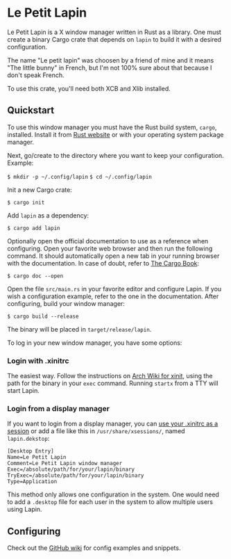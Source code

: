# Le Petit Lapin

Le Petit Lapin is a X window manager written in Rust as a library. One must
create a binary Cargo crate that depends on `lapin` to build it with a desired
configuration.

The name "Le petit lapin" was choosen by a friend of mine and it means "The 
little bunny" in French, but I'm not 100% sure about that because I don't speak
French.

To use this crate, you'll need both XCB and Xlib installed.

## Quickstart

To use this window manager you must have the Rust build system,
`cargo`, installed. Install it from [Rust
website](https://www.rust-lang.org/learn/get-started) or with your
operating system package manager.

Next, go/create to the directory where you want to keep your
configuration. Example:

`$ mkdir -p ~/.config/lapin`
`$ cd ~/.config/lapin`

Init a new Cargo crate:

`$ cargo init`

Add `lapin` as a dependency:

`$ cargo add lapin`

Optionally open the official documentation to use as a reference when
configuring. Open your favorite web browser and then run the following
command. It should automatically open a new tab in your running
browser with the documentation. In case of doubt, refer to [The Cargo
Book](https://doc.rust-lang.org/cargo/commands/cargo-doc.html):

`$ cargo doc --open`

Open the file `src/main.rs` in your favorite editor and configure
Lapin. If you wish a configuration example, refer to the one in the
documentation. After configuring, build your window manager:

`$ cargo build --release`

The binary will be placed in `target/release/lapin`.

To log in your new window manager, you have some options:

### Login with .xinitrc

The easiest way. Follow the instructions on [Arch Wiki for
xinit](https://wiki.archlinux.org/title/Xinit#xinitrc), using the path
for the binary in your `exec` command. Running `startx` from a TTY
will start Lapin.

### Login from a display manager

If you want to login from a display manager, you can [use your
.xinitrc as a
session](https://wiki.archlinux.org/title/Display_manager#Run_~/.xinitrc_as_a_session)
or add a file like this in `/usr/share/xsessions/`, named `lapin.dekstop`:

```
[Desktop Entry]
Name=Le Petit Lapin
Comment=Le Petit Lapin window manager
Exec=/absolute/path/for/your/lapin/binary
TryExec=/absolute/path/for/your/lapin/binary
Type=Application
```

This method only allows one configuration in the system. One would
need to add a `.desktop` file for each user in the system to allow
multiple users using Lapin.

## Configuring

Check out the [GitHub wiki](https://github.com/gboncoffee/lapin/wiki)
for config examples and snippets.
